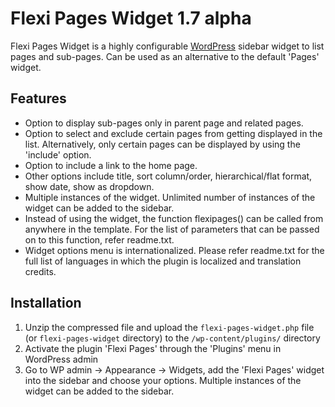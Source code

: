 Flexi Pages Widget 1.7 alpha
============================

Flexi Pages Widget is a highly configurable [WordPress](http://wordpress.org/) sidebar widget to list pages and sub-pages. Can be used as an alternative to the default 'Pages' widget.


Features
--------

* Option to display sub-pages only in parent page and related pages.
* Option to select and exclude certain pages from getting displayed in the list. Alternatively, only certain pages can be displayed by using the 'include' option.
* Option to include a link to the home page.
* Other options include title, sort column/order, hierarchical/flat format, show date, show as dropdown.
* Multiple instances of the widget. Unlimited number of instances of the widget can be added to the sidebar.
* Instead of using the widget, the function flexipages() can be called from anywhere in the template. For the list of parameters that can be passed on to this function, refer readme.txt.
* Widget options menu is internationalized. Please refer readme.txt for the full list of languages in which the plugin is localized and translation credits.


Installation
------------

1. Unzip the compressed file and upload the `flexi-pages-widget.php` file (or `flexi-pages-widget` directory) to the `/wp-content/plugins/` directory
2. Activate the plugin 'Flexi Pages' through the 'Plugins' menu in WordPress admin
3. Go to WP admin -> Appearance -> Widgets, add the 'Flexi Pages' widget into the sidebar and choose your options. Multiple instances of the widget can be added to the sidebar.
